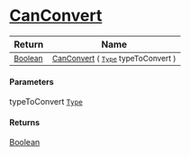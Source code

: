 # [CanConvert](./NetCoreClassifierConverter-100664108.md)



| Return | Name | 
| --- | --- | 
| <sub>[Boolean](https://docs.microsoft.com/en-us/dotnet/api/System.Boolean)</sub>| <sub>[CanConvert](./NetCoreClassifierConverter-100664108.md) ( [`Type`](https://docs.microsoft.com/en-us/dotnet/api/System.Type) typeToConvert )</sub>| <br>


#### Parameters
 typeToConvert  [`Type`](https://docs.microsoft.com/en-us/dotnet/api/System.Type)
#### Returns
[Boolean](https://docs.microsoft.com/en-us/dotnet/api/System.Boolean)